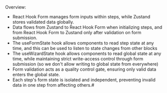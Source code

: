 Overview:
- React Hook Form manages form inputs within steps, while Zustand stores validated data globally.
- Data flows from Zustand to React Hook Form when initializing steps, and from React Hook Form to Zustand only after validation on form submission.
- The useFormState hook allows components to read step state at any time, and this can be used to listen to state changes from other blocks
- The useWizardState hook allows components to read global state at any time, while maintaining strict write-access control through form submission (so we don't allow writing to global state from everywhere)
- Form validation acts as a quality control gate, ensuring only valid data enters the global state.
- Each step's form state is isolated and independent, preventing invalid data in one step from affecting others.#
